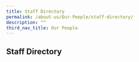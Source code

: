 ```yaml
---
title: Staff Directory
permalink: /about-us/Our-People/staff-directory/
description: ""
third_nav_title: Our People
---
```

## Staff Directory

